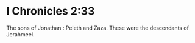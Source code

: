 # I Chronicles 2:33

The sons of Jonathan : Peleth and Zaza. These were the descendants of Jerahmeel.
